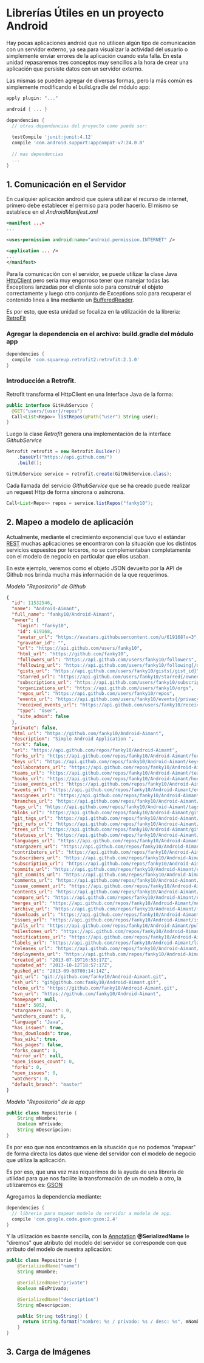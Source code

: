 # Librerías Útiles en un proyecto Android

Hay pocas aplicaciones android que no utilicen algún tipo de comunicación con un servidor externo, ya sea para visualizar la actividad del usuario o simplemente enviar errores de la aplicación cuando esta falla.
En esta unidad repasaremos tres conceptos muy sencillos a la hora de crear una aplicación que persiste datos con un servidor externo.

Las mismas se pueden agregar de diversas formas, pero la más común es simplemente modificando el build.gradle del módulo app:

```gradle
apply plugin: "..."

android { ... }

dependencies {
  // otras dependencias del proyecto como puede ser:
  
  testCompile 'junit:junit:4.12'
  compile 'com.android.support:appcompat-v7:24.0.0'
  
  // mas dependencias
  ...
}
```

## 1. Comunicación en el Servidor

En cualquier aplicación android que quiera utilizar el recurso de internet, primero debe establecer el permiso para poder hacerlo. El mismo se establece en el *AndroidManifest.xml*

```xml
<manifest ...>
...

<uses-permission android:name="android.permission.INTERNET" />

<application ... />
...
</manifest>
```

Para la comunicación con el servidor, se puede utilizar la clase Java [HttpClient](https://developer.android.com/reference/org/apache/http/client/HttpClient.html) pero sería muy engorroso tener que manejar todas las Exceptions lanzadas por el cliente solo para construir el objeto correctamente y luego otro conjunto de Exceptions solo para recuperar el contenido linea a lina mediante un [BufferedReader](https://developer.android.com/reference/java/io/BufferedReader.html).

Es por esto, que esta unidad se focaliza en la utilización de la libreria: [RetroFit](http://square.github.io/retrofit/)

### Agregar la dependencia en el archivo: build.gradle del módulo app

```gradle
dependencies {
  compile 'com.squareup.retrofit2:retrofit:2.1.0'
}
```

### Introducción a Retrofit.

Retrofit transforma el HttpClient en una Interface Java de la forma:
```java
public interface GitHubService {
  @GET("users/{user}/repos")
  Call<List<Repo>> listRepos(@Path("user") String user);
}
```

Luego la clase *Retrofit* genera una implementación de la interface *GithubService*

```java
Retrofit retrofit = new Retrofit.Builder()
    .baseUrl("https://api.github.com/")
    .build();

GitHubService service = retrofit.create(GitHubService.class);
```

Cada llamada del servicio *GithubService* que se ha creado puede realizar un request Http de forma síncrona o asíncrona.

```java
Call<List<Repo>> repos = service.listRepos("fanky10");
```

## 2. Mapeo a modelo de aplicación

Actualmente, mediante el crecimiento exponencial que tuvo el estándar [REST](https://en.wikipedia.org/wiki/Representational_state_transfer) muchas aplicaciones se encontraron con la situación que los distintos servicios expuestos por terceros, no se complementaban completamente con el modelo de negocio en particular que ellos usaban.

En este ejemplo, veremos como el objeto JSON devuelto por la API de Github nos brinda mucha más información de la que requerimos.

*Modelo "Repositorio" de Github*

```json
{
  "id": 11532546,
  "name": "Android-Aimant",
  "full_name": "fanky10/Android-Aimant",
  "owner": {
    "login": "fanky10",
    "id": 619168,
    "avatar_url": "https://avatars.githubusercontent.com/u/619168?v=3",
    "gravatar_id": "",
    "url": "https://api.github.com/users/fanky10",
    "html_url": "https://github.com/fanky10",
    "followers_url": "https://api.github.com/users/fanky10/followers",
    "following_url": "https://api.github.com/users/fanky10/following{/other_user}",
    "gists_url": "https://api.github.com/users/fanky10/gists{/gist_id}",
    "starred_url": "https://api.github.com/users/fanky10/starred{/owner}{/repo}",
    "subscriptions_url": "https://api.github.com/users/fanky10/subscriptions",
    "organizations_url": "https://api.github.com/users/fanky10/orgs",
    "repos_url": "https://api.github.com/users/fanky10/repos",
    "events_url": "https://api.github.com/users/fanky10/events{/privacy}",
    "received_events_url": "https://api.github.com/users/fanky10/received_events",
    "type": "User",
    "site_admin": false
  },
  "private": false,
  "html_url": "https://github.com/fanky10/Android-Aimant",
  "description": "Simple Android Application ",
  "fork": false,
  "url": "https://api.github.com/repos/fanky10/Android-Aimant",
  "forks_url": "https://api.github.com/repos/fanky10/Android-Aimant/forks",
  "keys_url": "https://api.github.com/repos/fanky10/Android-Aimant/keys{/key_id}",
  "collaborators_url": "https://api.github.com/repos/fanky10/Android-Aimant/collaborators{/collaborator}",
  "teams_url": "https://api.github.com/repos/fanky10/Android-Aimant/teams",
  "hooks_url": "https://api.github.com/repos/fanky10/Android-Aimant/hooks",
  "issue_events_url": "https://api.github.com/repos/fanky10/Android-Aimant/issues/events{/number}",
  "events_url": "https://api.github.com/repos/fanky10/Android-Aimant/events",
  "assignees_url": "https://api.github.com/repos/fanky10/Android-Aimant/assignees{/user}",
  "branches_url": "https://api.github.com/repos/fanky10/Android-Aimant/branches{/branch}",
  "tags_url": "https://api.github.com/repos/fanky10/Android-Aimant/tags",
  "blobs_url": "https://api.github.com/repos/fanky10/Android-Aimant/git/blobs{/sha}",
  "git_tags_url": "https://api.github.com/repos/fanky10/Android-Aimant/git/tags{/sha}",
  "git_refs_url": "https://api.github.com/repos/fanky10/Android-Aimant/git/refs{/sha}",
  "trees_url": "https://api.github.com/repos/fanky10/Android-Aimant/git/trees{/sha}",
  "statuses_url": "https://api.github.com/repos/fanky10/Android-Aimant/statuses/{sha}",
  "languages_url": "https://api.github.com/repos/fanky10/Android-Aimant/languages",
  "stargazers_url": "https://api.github.com/repos/fanky10/Android-Aimant/stargazers",
  "contributors_url": "https://api.github.com/repos/fanky10/Android-Aimant/contributors",
  "subscribers_url": "https://api.github.com/repos/fanky10/Android-Aimant/subscribers",
  "subscription_url": "https://api.github.com/repos/fanky10/Android-Aimant/subscription",
  "commits_url": "https://api.github.com/repos/fanky10/Android-Aimant/commits{/sha}",
  "git_commits_url": "https://api.github.com/repos/fanky10/Android-Aimant/git/commits{/sha}",
  "comments_url": "https://api.github.com/repos/fanky10/Android-Aimant/comments{/number}",
  "issue_comment_url": "https://api.github.com/repos/fanky10/Android-Aimant/issues/comments{/number}",
  "contents_url": "https://api.github.com/repos/fanky10/Android-Aimant/contents/{+path}",
  "compare_url": "https://api.github.com/repos/fanky10/Android-Aimant/compare/{base}...{head}",
  "merges_url": "https://api.github.com/repos/fanky10/Android-Aimant/merges",
  "archive_url": "https://api.github.com/repos/fanky10/Android-Aimant/{archive_format}{/ref}",
  "downloads_url": "https://api.github.com/repos/fanky10/Android-Aimant/downloads",
  "issues_url": "https://api.github.com/repos/fanky10/Android-Aimant/issues{/number}",
  "pulls_url": "https://api.github.com/repos/fanky10/Android-Aimant/pulls{/number}",
  "milestones_url": "https://api.github.com/repos/fanky10/Android-Aimant/milestones{/number}",
  "notifications_url": "https://api.github.com/repos/fanky10/Android-Aimant/notifications{?since,all,participating}",
  "labels_url": "https://api.github.com/repos/fanky10/Android-Aimant/labels{/name}",
  "releases_url": "https://api.github.com/repos/fanky10/Android-Aimant/releases{/id}",
  "deployments_url": "https://api.github.com/repos/fanky10/Android-Aimant/deployments",
  "created_at": "2013-07-19T16:53:17Z",
  "updated_at": "2013-10-12T18:57:17Z",
  "pushed_at": "2013-09-08T00:14:14Z",
  "git_url": "git://github.com/fanky10/Android-Aimant.git",
  "ssh_url": "git@github.com:fanky10/Android-Aimant.git",
  "clone_url": "https://github.com/fanky10/Android-Aimant.git",
  "svn_url": "https://github.com/fanky10/Android-Aimant",
  "homepage": null,
  "size": 5052,
  "stargazers_count": 0,
  "watchers_count": 0,
  "language": "Java",
  "has_issues": true,
  "has_downloads": true,
  "has_wiki": true,
  "has_pages": false,
  "forks_count": 0,
  "mirror_url": null,
  "open_issues_count": 0,
  "forks": 0,
  "open_issues": 0,
  "watchers": 0,
  "default_branch": "master"
}
```

*Modelo "Repositorio" de la app*

```java
public class Repositorio {
    String mNombre;
    Boolean mPrivado;
    String mDescripcion;
}
```

Es por eso que nos encontramos en la situación que no podemos "mapear" de forma directa los datos que viene del servidor con el modelo de negocio que utiliza la aplicación.

Es por eso, que una vez mas requerimos de la ayuda de una librería de utilidad para que nos facilite la transformación de un modelo a otro, la utilizaremos es: [GSON](https://github.com/google/gson)

Agregamos la dependencia mediante:

```gradle
dependencies {
  // libreria para mapear modelo de servidor a modelo de app.
  compile 'com.google.code.gson:gson:2.4'
}
```

Y la utilización es basnte sencilla, con la [Annotation](https://en.wikipedia.org/wiki/Java_annotation) **@SerializedName** le "diremos" que atributo del modelo del servidor se corresponde con que atributo del modelo de nuestra aplicación:

```java
public class Repositorio {
    @SerializedName("name")
    String mNombre;

    @SerializedName("private")
    Boolean mEsPrivado;

    @SerializedName("description")
    String mDescripcion;

    public String toString() {
      return String.format("nombre: %s / privado: %s / desc: %s", mNombre, mEsPrivado, mDescripcion);
    }
}
```

## 3. Carga de Imágenes

